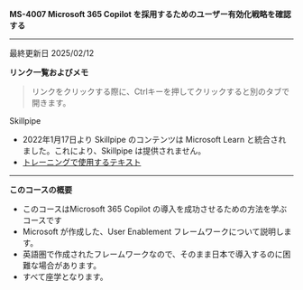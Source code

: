 **MS-4007 Microsoft 365 Copilot を採用するためのユーザー有効化戦略を確認する**
***

最終更新日 2025/02/12

**リンク一覧およびメモ**

 > リンクをクリックする際に、Ctrlキーを押してクリックすると別のタブで開きます。

Skillpipe

- 2022年1月17日より Skillpipe のコンテンツは Microsoft Learn と統合されました。これにより、Skillpipe は提供されません。
- [トレーニングで使用するテキスト](https://learn.microsoft.com/ja-jp/training/paths/explore-how-drive-adoption-microsoft-copilot-m365/)

***
**このコースの概要**
  - このコースはMicrosoft 365 Copilot の導入を成功させるための方法を学ぶコースです
  - Microsoft が作成した、User Enablement フレームワークについて説明します。
  - 英語圏で作成されたフレームワークなので、そのまま日本で導入するのに困難な場合があります。
  - すべて座学となります。
 



